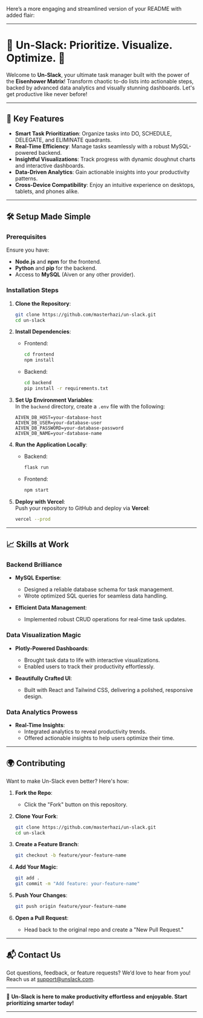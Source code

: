 Here’s a more engaging and streamlined version of your README with added flair:  

---

# 🚀 **Un-Slack**: Prioritize. Visualize. Optimize. 🚀  

Welcome to **Un-Slack**, your ultimate task manager built with the power of the **Eisenhower Matrix**! Transform chaotic to-do lists into actionable steps, backed by advanced data analytics and visually stunning dashboards. Let's get productive like never before!  

---

## 🌟 **Key Features**  

- **Smart Task Prioritization**: Organize tasks into DO, SCHEDULE, DELEGATE, and ELIMINATE quadrants.  
- **Real-Time Efficiency**: Manage tasks seamlessly with a robust MySQL-powered backend.  
- **Insightful Visualizations**: Track progress with dynamic doughnut charts and interactive dashboards.  
- **Data-Driven Analytics**: Gain actionable insights into your productivity patterns.  
- **Cross-Device Compatibility**: Enjoy an intuitive experience on desktops, tablets, and phones alike.  

---

## 🛠️ **Setup Made Simple**  

### **Prerequisites**  
Ensure you have:  
- **Node.js** and **npm** for the frontend.  
- **Python** and **pip** for the backend.  
- Access to **MySQL** (Aiven or any other provider).  

### **Installation Steps**  

1. **Clone the Repository**:  
   ```bash  
   git clone https://github.com/masterhazi/un-slack.git  
   cd un-slack  
   ```  

2. **Install Dependencies**:  
   - Frontend:  
     ```bash  
     cd frontend  
     npm install  
     ```  
   - Backend:  
     ```bash  
     cd backend  
     pip install -r requirements.txt  
     ```  

3. **Set Up Environment Variables**:  
   In the `backend` directory, create a `.env` file with the following:  
   ```env  
   AIVEN_DB_HOST=your-database-host  
   AIVEN_DB_USER=your-database-user  
   AIVEN_DB_PASSWORD=your-database-password  
   AIVEN_DB_NAME=your-database-name  
   ```  

4. **Run the Application Locally**:  
   - Backend:  
     ```bash  
     flask run  
     ```  
   - Frontend:  
     ```bash  
     npm start  
     ```  

5. **Deploy with Vercel**:  
   Push your repository to GitHub and deploy via **Vercel**:  
   ```bash  
   vercel --prod  
   ```  

---

## 📈 **Skills at Work**  

### **Backend Brilliance**  

- **MySQL Expertise**:  
  - Designed a reliable database schema for task management.  
  - Wrote optimized SQL queries for seamless data handling.  

- **Efficient Data Management**:  
  - Implemented robust CRUD operations for real-time task updates.  

### **Data Visualization Magic**  

- **Plotly-Powered Dashboards**:  
  - Brought task data to life with interactive visualizations.  
  - Enabled users to track their productivity effortlessly.  

- **Beautifully Crafted UI**:  
  - Built with React and Tailwind CSS, delivering a polished, responsive design.  

### **Data Analytics Prowess**  

- **Real-Time Insights**:  
  - Integrated analytics to reveal productivity trends.  
  - Offered actionable insights to help users optimize their time.  

---

## 🌍 **Contributing**  

Want to make Un-Slack even better? Here's how:  

1. **Fork the Repo**:  
   - Click the "Fork" button on this repository.  

2. **Clone Your Fork**:  
   ```bash  
   git clone https://github.com/masterhazi/un-slack.git  
   cd un-slack  
   ```  

3. **Create a Feature Branch**:  
   ```bash  
   git checkout -b feature/your-feature-name  
   ```  

4. **Add Your Magic**:  
   ```bash  
   git add .  
   git commit -m "Add feature: your-feature-name"  
   ```  

5. **Push Your Changes**:  
   ```bash  
   git push origin feature/your-feature-name  
   ```  

6. **Open a Pull Request**:  
   - Head back to the original repo and create a "New Pull Request."  

---

## 📬 **Contact Us**  

Got questions, feedback, or feature requests? We’d love to hear from you! Reach us at [support@unslack.com](mailto:support@unslack.com).  

---

🎉 **Un-Slack is here to make productivity effortless and enjoyable. Start prioritizing smarter today!**  

---  

